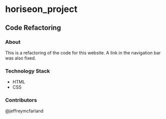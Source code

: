 # horiseon_project

## Code Refactoring

### About

This is a refactoring of the code for this website. A link in the navigation bar was also fixed.

### Technology Stack

- HTML
- CSS

### Contributors

@jeffreymcfarland



